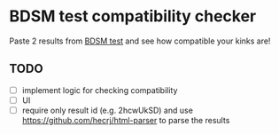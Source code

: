 # BDSM test compatibility checker

Paste 2 results from [BDSM test](https://bdsmtest.org/) and see how compatible your kinks are!

## TODO

- [ ] implement logic for checking compatibility
- [ ] UI
- [ ] require only result id (e.g. 2hcwUkSD) and use <https://github.com/hecrj/html-parser> to parse the results
